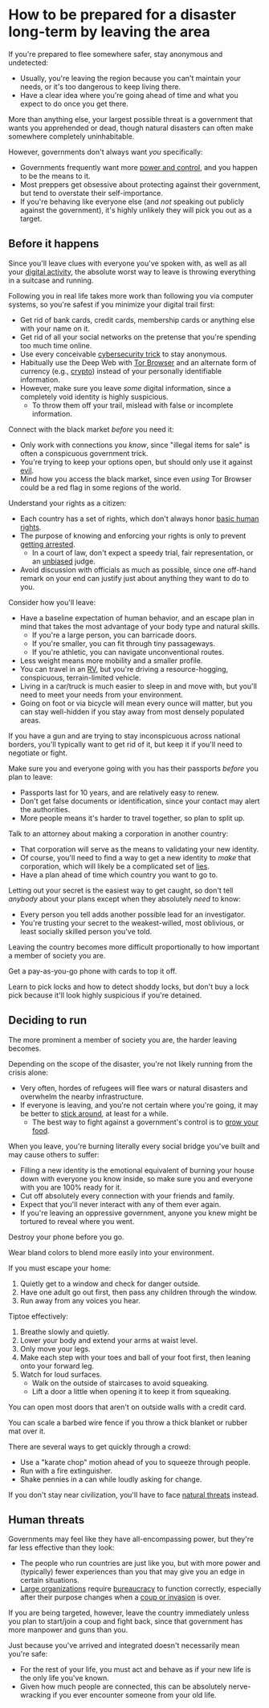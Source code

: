 
# How to be prepared for a disaster long-term by leaving the area

If you're prepared to flee somewhere safer, stay anonymous and undetected:

- Usually, you're leaving the region because you can't maintain your needs, or it's too dangerous to keep living there.
- Have a clear idea where you're going ahead of time and what you expect to do once you get there.

More than anything else, your largest possible threat is a government that wants you apprehended or dead, though natural disasters can often make somewhere completely uninhabitable.

However, governments don't always want *you* specifically:

- Governments frequently want more [power and control](power.md), and you happen to be the means to it.
- Most preppers get obsessive about protecting against their government, but tend to overstate their self-importance.
- If you're behaving like everyone else (and *not* speaking out publicly against the government), it's highly unlikely they will pick you out as a target.

## Before it happens

Since you'll leave clues with everyone you've spoken with, as well as all your [digital activity](computers-cysec.md), the absolute worst way to leave is throwing everything in a suitcase and running.

Following you in real life takes more work than following you via computer systems, so you're safest if you minimize your digital trail first:

- Get rid of bank cards, credit cards, membership cards or anything else with your name on it.
- Get rid of all your social networks on the pretense that you're spending too much time online.
- Use every conceivable [cybersecurity trick](safety-security.md) to stay anonymous.
- Habitually use the Deep Web with [Tor Browser](https://www.torproject.org/) and an alternate form of currency (e.g., [crypto](computers-blockchain.md)) instead of your personally identifiable information.
- However, make sure you leave *some* digital information, since a completely void identity is highly suspicious.
  - To throw them off your trail, mislead with false or incomplete information.

Connect with the black market *before* you need it:

- Only work with connections you *know*, since "illegal items for sale" is often a conspicuous government trick.
- You're trying to keep your options open, but should only use it against [evil](morality-evil.md).
- Mind how you access the black market, since even *using* Tor Browser could be a red flag in some regions of the world.

Understand your rights as a citizen:

- Each country has a set of rights, which don't always honor [basic human rights](boundaries.md).
- The purpose of knowing and enforcing your rights is only to prevent [getting arrested](legal-safety.md).
  - In a court of law, don't expect a speedy trial, fair representation, or an [unbiased](mind-bias.md) judge.
- Avoid discussion with officials as much as possible, since one off-hand remark on your end can justify just about anything they want to do to you.

Consider how you'll leave:

- Have a baseline expectation of human behavior, and an escape plan in mind that takes the most advantage of your body type and natural skills.
  - If you're a large person, you can barricade doors.
  - If you're smaller, you can fit through tiny passageways.
  - If you're athletic, you can navigate unconventional routes.
- Less weight means more mobility and a smaller profile.
- You can travel in an [RV](home-rv.md), but you're driving a resource-hogging, conspicuous, terrain-limited vehicle.
- Living in a car/truck is much easier to sleep in and move with, but you'll need to meet your needs from your environment.
- Going on foot or via bicycle will mean every ounce will matter, but you can stay well-hidden if you stay away from most densely populated areas.

If you have a gun and are trying to stay inconspicuous across national borders, you'll typically want to get rid of it, but keep it if you'll need to negotiate or fight.

Make sure you and everyone going with you has their passports *before* you plan to leave:

- Passports last for 10 years, and are relatively easy to renew.
- Don't get false documents or identification, since your contact may alert the authorities.
- More people means it's harder to travel together, so plan to split up.

Talk to an attorney about making a corporation in another country:

- That corporation will serve as the means to validating your new identity.
- Of course, you'll need to find a way to get a new identity to *make* that corporation, which will likely be a complicated set of [lies](people-lying.md).
- Have a plan ahead of time which country you want to go to.

Letting out your secret is the easiest way to get caught, so don't tell *anybody* about your plans except when they absolutely *need* to know:

- Every person you tell adds another possible lead for an investigator.
- You're trusting your secret to the weakest-willed, most oblivious, or least socially skilled person you've told.

Leaving the country becomes more difficult proportionally to how important a member of society you are.

Get a pay-as-you-go phone with cards to top it off.

Learn to pick locks and how to detect shoddy locks, but don't buy a lock pick because it'll look highly suspicious if you're detained.

## Deciding to run

The more prominent a member of society you are, the harder leaving becomes.

Depending on the scope of the disaster, you're not likely running from the crisis alone:

- Very often, hordes of refugees will flee wars or natural disasters and overwhelm the nearby infrastructure.
- If everyone is leaving, and you're not certain where you're going, it may be better to [stick around](hardship-disaster-2_long-stay.md), at least for a while.
  - The best way to fight against a government's control is to [grow your food](horticulture.md).

When you leave, you're burning literally every social bridge you've built and may cause others to suffer:

- Filling a new identity is the emotional equivalent of burning your house down with everyone you know inside, so make sure you and everyone with you are 100% ready for it.
- Cut off absolutely every connection with your friends and family.
- Expect that you'll never interact with any of them ever again.
- If you're leaving an oppressive government, anyone you knew might be tortured to reveal where you went.

Destroy your phone before you go.

Wear bland colors to blend more easily into your environment.

If you must escape your home:

1. Quietly get to a window and check for danger outside.
2. Have one adult go out first, then pass any children through the window.
3. Run away from any voices you hear.

Tiptoe effectively:

1. Breathe slowly and quietly.
2. Lower your body and extend your arms at waist level.
3. Only move your legs.
4. Make each step with your toes and ball of your foot first, then leaning onto your forward leg.
5. Watch for loud surfaces.
   - Walk on the outside of staircases to avoid squeaking.
   - Lift a door a little when opening it to keep it from squeaking.

You can open most doors that aren't on outside walls with a credit card.

You can scale a barbed wire fence if you throw a thick blanket or rubber mat over it.

There are several ways to get quickly through a crowd:

- Use a "karate chop" motion ahead of you to squeeze through people.
- Run with a fire extinguisher.
- Shake pennies in a can while loudly asking for change.

If you don't stay near civilization, you'll have to face [natural threats](safety-nature.md) instead.

## Human threats

Governments may feel like they have all-encompassing power, but they're far less effective than they look:

- The people who run countries are just like you, but with more power and (typically) fewer experiences than you that may give you an edge in certain situations.
- [Large organizations](groups-large.md) require [bureaucracy](bureaucracy.md) to function correctly, especially after their purpose changes when a [coup or invasion](hardship-war.md) is over.

If you are being targeted, however, leave the country immediately unless you plan to start/join a coup and fight back, since that government has more manpower and guns than you.

Just because you've arrived and integrated doesn't necessarily mean you're safe:

- For the rest of your life, you must act and behave as if your new life is the only life you've known.
- Given how much people are connected, this can be absolutely nerve-wracking if you ever encounter someone from your old life.
